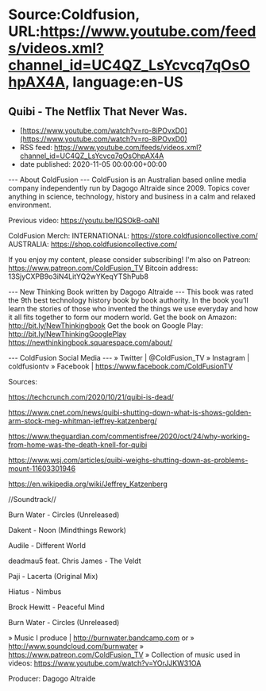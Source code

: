 # Source:Coldfusion, URL:https://www.youtube.com/feeds/videos.xml?channel_id=UC4QZ_LsYcvcq7qOsOhpAX4A, language:en-US

## Quibi - The Netflix That Never Was.
 - [https://www.youtube.com/watch?v=ro-8iPOvxD0](https://www.youtube.com/watch?v=ro-8iPOvxD0)
 - RSS feed: https://www.youtube.com/feeds/videos.xml?channel_id=UC4QZ_LsYcvcq7qOsOhpAX4A
 - date published: 2020-11-05 00:00:00+00:00

--- About ColdFusion ---
ColdFusion is an Australian based online media company independently run by Dagogo Altraide since 2009. Topics cover anything in science, technology, history and business in a calm and relaxed environment. 

Previous video: https://youtu.be/IQSOkB-oaNI

ColdFusion Merch:
INTERNATIONAL: https://store.coldfusioncollective.com/
AUSTRALIA: https://shop.coldfusioncollective.com/

If you enjoy my content, please consider subscribing!
I'm also on Patreon: https://www.patreon.com/ColdFusion_TV
Bitcoin address: 13SjyCXPB9o3iN4LitYQ2wYKeqYTShPub8

--- New Thinking Book written by Dagogo Altraide ---
This book was rated the 9th best technology history book by book authority.
In the book you’ll learn the stories of those who invented the things we use everyday and how it all fits together to form our modern world.
Get the book on Amazon: http://bit.ly/NewThinkingbook
Get the book on Google Play: http://bit.ly/NewThinkingGooglePlay
https://newthinkingbook.squarespace.com/about/

--- ColdFusion Social Media ---
» Twitter | @ColdFusion_TV
» Instagram | coldfusiontv
» Facebook | https://www.facebook.com/ColdFusionTV

Sources:

https://techcrunch.com/2020/10/21/quibi-is-dead/

https://www.cnet.com/news/quibi-shutting-down-what-is-shows-golden-arm-stock-meg-whitman-jeffrey-katzenberg/

https://www.theguardian.com/commentisfree/2020/oct/24/why-working-from-home-was-the-death-knell-for-quibi

https://www.wsj.com/articles/quibi-weighs-shutting-down-as-problems-mount-11603301946

https://en.wikipedia.org/wiki/Jeffrey_Katzenberg

//Soundtrack//

Burn Water - Circles (Unreleased)

Dakent - Noon (Mindthings Rework)

Audile - Different World

deadmau5 feat. Chris James - The Veldt

Paji - Lacerta (Original Mix)

Hiatus - Nimbus

Brock Hewitt - Peaceful Mind

Burn Water - Circles (Unreleased)

» Music I produce | http://burnwater.bandcamp.com or 
» http://www.soundcloud.com/burnwater
» https://www.patreon.com/ColdFusion_TV
» Collection of music used in videos: https://www.youtube.com/watch?v=YOrJJKW31OA

Producer: Dagogo Altraide

